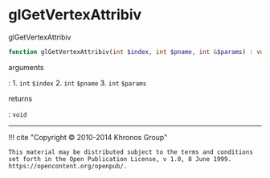 # glGetVertexAttribiv
glGetVertexAttribiv

```php
function glGetVertexAttribiv(int $index, int $pname, int &$params) : void
```

arguments

:    1. `int` `$index` 
    2. `int` `$pname` 
    3. `int` `$params` 

returns

:    `void` 

---
     

!!! cite "Copyright © 2010-2014 Khronos Group"

    This material may be distributed subject to the terms and conditions set forth in the Open Publication License, v 1.0, 8 June 1999. https://opencontent.org/openpub/.